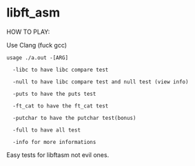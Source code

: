 # libft_asm


HOW TO PLAY:


  Use Clang (fuck gcc)
  
    usage ./a.out -[ARG]
  
      -libc to have libc compare test
    
      -null to have libc compare test and null test (view info)
    
      -puts to have the puts test
    
      -ft_cat to have the ft_cat test
    
      -putchar to have the putchar test(bonus)
    
      -full to have all test
    
      -info for more informations

Easy tests for libftasm not evil ones.
